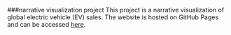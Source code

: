 ###narrative visualization project
This project is a narrative visualization of global electric vehicle (EV) sales. The website is hosted on GitHub Pages and can be accessed [here](https://tinglur2.github.io/narrative-visualization/).

